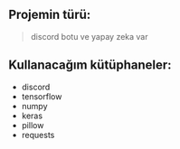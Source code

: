 ## Projemin türü:
> discord botu ve yapay zeka var

## Kullanacağım kütüphaneler:
- discord
- tensorflow
- numpy
- keras
- pillow
- requests
